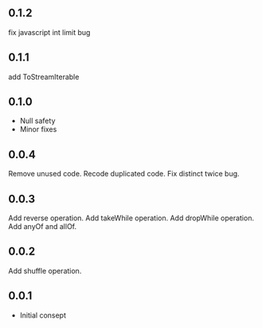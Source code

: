 ## 0.1.2
fix javascript int limit bug

## 0.1.1
add ToStreamIterable

## 0.1.0
* Null safety
* Minor fixes

## 0.0.4
Remove unused code.
Recode duplicated code.
Fix distinct twice bug.

## 0.0.3
Add reverse operation.
Add takeWhile operation.
Add dropWhile operation.
Add anyOf and allOf.

## 0.0.2
Add shuffle operation.

## 0.0.1

* Initial consept
